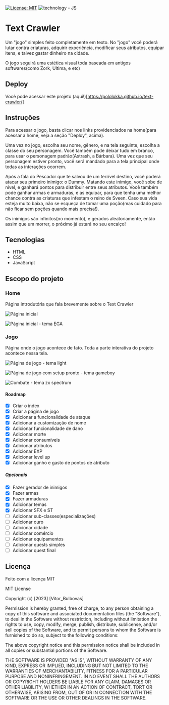 [![License: MIT](https://img.shields.io/badge/License-MIT-yellow.svg)](https://opensource.org/licenses/MIT) ![technology - JS](https://img.shields.io/badge/technology-JavaScript-orange)

# Text Crawler

Um "jogo" simples feito completamente em texto. No "jogo" você poderá lutar contra criaturas, adquirir experiência, modificar seus atributos, equipar itens, e talvez gastar dinheiro na cidade.

O jogo seguirá uma estética visual toda baseada em antigos softwares(como Zork, Ultima, e etc)

## Deploy

Você pode acessar este projeto (aqui!)[https://pololokka.github.io/text-crawler/] 

## Instruções

Para acessar o jogo, basta clicar nos links providenciados na home(para acessar a home, veja a seção "Deploy", acima).

Uma vez no jogo, escolha seu nome, gênero, e na tela seguinte, escolha a classe do seu personagem. Você também pode deixar tudo em branco, para usar o personagem padrão(Astrash, a Bárbara). Uma vez que seu personagem estiver pronto, você será mandado para a tela principal onde todas as interações ocorrem.

Após a fala do Pescador que te salvou de um terrível destino, você poderá atacar seu primeiro inimigo: o Dummy. Matando este inimigo, você sobe de nível, e ganhará pontos para distribuir entre seus atributos. Você também pode ganhar armas e armaduras, e as equipar, para que tenha uma melhor chance contra as criaturas que infestam o reino de Sveen. Caso sua vida esteja muito baixa, não se esqueça de tomar uma poção(mas cuidado para não ficar sem poções quando mais precisa!).

Os inimigos são infinitos(no momento), e gerados aleatoriamente, então assim que um morrer, o próximo já estará no seu encalço!

## Tecnologias

* HTML
* CSS
* JavaScript

## Escopo do projeto

### Home
Página introdutória que fala brevemente sobre o Text Crawler

![Página inicial](https://cdn.discordapp.com/attachments/621499803884584998/1074205436821131364/image.png)

![Página inicial - tema EGA](https://cdn.discordapp.com/attachments/621499803884584998/1074205699200000020/image.png)

### Jogo
Página onde o jogo acontece de fato. Toda a parte interativa do projeto acontece nessa tela.

![Página de jogo - tema light](https://cdn.discordapp.com/attachments/621499803884584998/1074205987499675668/image.png)

![Página de jogo com setup pronto - tema gameboy](https://cdn.discordapp.com/attachments/621499803884584998/1074206506817441843/image.png)

![Combate - tema zx spectrum](https://cdn.discordapp.com/attachments/621499803884584998/1074207419086950422/image.png)

#### Roadmap

- [x] Criar o index
- [x] Criar a página de jogo
- [x] Adicionar a funcionalidade de ataque
- [x] Adicionar a customização de nome
- [x] Adicionar funcionalidade de dano
- [x] Adicionar morte
- [x] Adicionar consumíveis
- [x] Adicionar atributos
- [x] Adicionar EXP
- [x] Adicionar level up
- [x] Adicionar ganho e gasto de pontos de atributo

##### Opcionais 

- [x] Fazer gerador de inimigos
- [x] Fazer armas
- [x] Fazer armaduras
- [x] Adicionar temas
- [x] Adicionar SFX e ST
- [ ] Adicionar sub-classes(especializações)
- [ ] Adicionar ouro
- [ ] Adicionar cidade
- [ ] Adicionar comércio
- [ ] Adicionar equipamentos
- [ ] Adicionar quests simples
- [ ] Adicionar quest final

## Licença

Feito com a licença MIT

MIT License

Copyright (c) [2023] [Vitor_Bulbovas]

Permission is hereby granted, free of charge, to any person obtaining a copy
of this software and associated documentation files (the "Software"), to deal
in the Software without restriction, including without limitation the rights
to use, copy, modify, merge, publish, distribute, sublicense, and/or sell
copies of the Software, and to permit persons to whom the Software is
furnished to do so, subject to the following conditions:

The above copyright notice and this permission notice shall be included in all
copies or substantial portions of the Software.

THE SOFTWARE IS PROVIDED "AS IS", WITHOUT WARRANTY OF ANY KIND, EXPRESS OR
IMPLIED, INCLUDING BUT NOT LIMITED TO THE WARRANTIES OF MERCHANTABILITY,
FITNESS FOR A PARTICULAR PURPOSE AND NONINFRINGEMENT. IN NO EVENT SHALL THE
AUTHORS OR COPYRIGHT HOLDERS BE LIABLE FOR ANY CLAIM, DAMAGES OR OTHER
LIABILITY, WHETHER IN AN ACTION OF CONTRACT, TORT OR OTHERWISE, ARISING FROM,
OUT OF OR IN CONNECTION WITH THE SOFTWARE OR THE USE OR OTHER DEALINGS IN THE
SOFTWARE.
